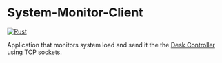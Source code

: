 # System-Monitor-Client

[![Rust](https://github.com/Sidewinder22/System-Monitor-Client/actions/workflows/rust.yml/badge.svg?branch=main)](https://github.com/Sidewinder22/System-Monitor-Client/actions/workflows/rust.yml)

Application that monitors system load and send it the the [Desk Controller](https://github.com/Sidewinder22/Desk-Controller) using TCP sockets.
